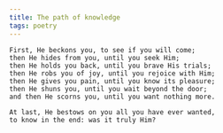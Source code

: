 ```yaml
---
title: The path of knowledge
tags: poetry
---
```


    First, He beckons you, to see if you will come;
    then He hides from you, until you seek Him;
    then He holds you back, until you brave His trials;
    then He robs you of joy, until you rejoice with Him;
    then He gives you pain, until you know its pleasure;
    then He shuns you, until you wait beyond the door;
    and then He scorns you, until you want nothing more.

    At last, He bestows on you all you have ever wanted,
    to know in the end: was it truly Him?

